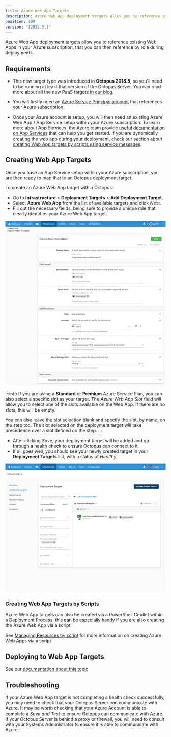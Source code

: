 ```yaml
---
title: Azure Web App Targets
description: Azure Web App deployment targets allow you to reference existing Web Apps in your Azure subscription, that you can then reference by role during deployments.
position: 100
version: "[2018.5,)"
---
```


Azure Web App deployment targets allow you to reference existing Web Apps in your Azure subscription, that you can then reference by role during deployments.

## Requirements

- This new target type was introduced in **Octopus 2018.5**, so you'll need to be running at least that version of the Octopus Server. You can read more about all the new PaaS targets [in our blog](https://octopusdeploy.com/blog/paas-targets).

- You will firstly need an [Azure Service Principal account](/docs/infrastructure/azure/index.md##azure-service-principal) that references your Azure subscription.

- Once your Azure account is setup, you will then need an existing Azure Web App / App Service setup within your Azure subscription. To learn more about App Services, the Azure team provide [useful documentation on App Services](https://docs.microsoft.com/en-us/azure/app-service/) that can help you get started. If you are dynamically creating the web app during your deployment, check our section about [creating Web App targets by scripts using service messages](#creating-web-app-targets-by-scripts).

## Creating Web App Targets

Once you have an App Service setup within your Azure subscription, you are then ready to map that to an Octopus deployment target.

To create an Azure Web App target within Octopus:

- Go to **Infrastructure** > **Deployment Targets** > **Add Deployment Target**.
- Select **Azure Web App** from the list of available targets and click _Next_.
- Fill out the necessary fields, being sure to provide a unique role that clearly identifies your Azure Web App target.

![](create-azure-web-app-target.png "width=500")

:::info
If you are using a **Standard** or **Premium** Azure Service Plan, you can also select a specific slot as your target.
The _Azure Web App Slot_ field will allow you to select one of the slots available on the Web App. If there are no slots, this will be empty.

You can also leave the slot selection blank and specify the slot, by name, on the step too. The slot selected on the deployment target will take precedence over a slot defined on the step.
:::

- After clicking _Save_, your deployment target will be added and go through a health check to ensure Octopus can connect to it.
- If all goes well, you should see your newly created target in your **Deployment Targets** list, with a status of _Healthy_.

![](deployment-targets-web-app-healthy.png "width=500")


### Creating Web App Targets by Scripts

Azure Web App targets can also be created via a PowerShell Cmdlet within a Deployment Process, this can be especially handy if you are also creating the Azure Web App via a script.

See [Managing Resources by script](/docs/infrastructure/dynamic-infrastructure/index.md) for more information on creating Azure Web Apps via a script.

## Deploying to Web App Targets

See our [documentation about this topic](/docs/deployment-examples/azure-deployments/deploying-a-package-to-an-azure-web-app/index.md)

## Troubleshooting

If your Azure Web App target is not completing a health check successfully, you may need to check that your Octopus Server can communicate with Azure. It may be worth checking that your Azure Account is able to complete a _Save and Test_ to ensure Octopus can communicate with Azure. If your Octopus Server is behind a proxy or firewall, you will need to consult with your Systems Administrator to ensure it is able to communicate with Azure.
